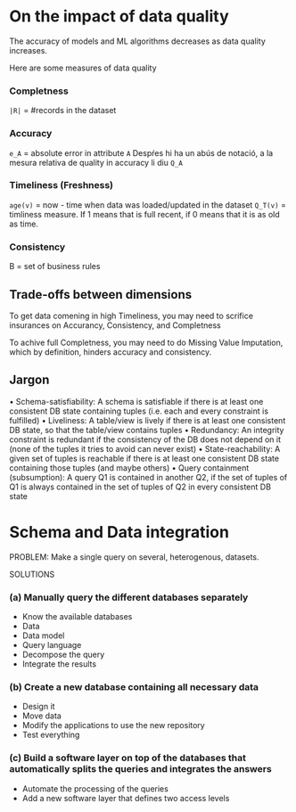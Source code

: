 # On the impact of data quality

The accuracy of models and ML algorithms decreases as data quality increases.

Here are some measures of data quality

### Completness
`|R|` = #records in the dataset

### Accuracy
`e_A` =  absolute error in attribute `A`
Despŕes hi ha un abús de notació, a la mesura relativa de quality in accuracy li diu `Q_A`

### Timeliness (Freshness)
`age(v)` = now - time when data was loaded/updated in the dataset
`Q_T(v)` = timliness measure. If 1 means that is full recent, if 0 means that it is as old as time.

### Consistency
B = set of business rules

## Trade-offs between dimensions
To get data comening in high Timeliness, you may need to scrifice insurances on Accurancy, Consistency, and Completness

To achive full Completness, you may need to do Missing Value Imputation, which by definition, hinders accuracy and consistency.

## Jargon
• Schema-satisfiability: A schema is satisfiable if there is at least one consistent DB state containing
tuples (i.e. each and every constraint is fulfilled)
• Liveliness: A table/view is lively if there is at least one consistent DB state, so that the table/view
contains tuples
• Redundancy: An integrity constraint is redundant if the consistency of the DB does not depend on it
(none of the tuples it tries to avoid can never exist)
• State-reachability: A given set of tuples is reachable if there is at least one consistent DB state
containing those tuples (and maybe others)
• Query containment (subsumption): A query Q1 is contained in another Q2, if the set of tuples of Q1 is
always contained in the set of tuples of Q2 in every consistent DB state


# Schema and Data integration
PROBLEM: Make a single query on several, heterogenous, datasets.

SOLUTIONS
### (a) Manually query the different databases separately
- Know the available databases
- Data
- Data model
- Query language
- Decompose the query
- Integrate the results
### (b) Create a new database containing all necessary data
- Design it
- Move data
- Modify the applications to use the new repository
- Test everything
### (c) Build a software layer on top of the databases that automatically splits the queries and integrates the answers
- Automate the processing of the queries
- Add a new software layer that defines two access levels